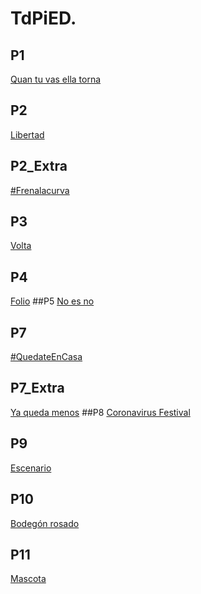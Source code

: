 # TdPiED.
## P1
[Quan tu vas ella torna](p1.gif)
## P2
[Libertad](p2.gif) 
## P2_Extra
[#Frenalacurva](p2_extra.gif)
## P3
[Volta](p3.gif)
## P4
[Folio](p4.gif)
##P5
[No es no](p5.gif)
## P7
[#QuedateEnCasa](p7.gif)
## P7_Extra
[Ya queda menos](p7_extra.gif)
##P8
[Coronavirus Festival](p8.jpg)
## P9
[Escenario](p9.jpg)
## P10
[Bodegón rosado](p10.jpg)
## P11
[Mascota](p11.jpg)

